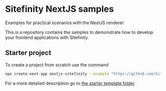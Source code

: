 # Sitefinity NextJS samples
Examples for practical scenarios with the NextJS renderer

This is a repository contains the samples to demonstrate how to develop your frontend applications with Sitefinity.

## Starter project
To create a project from scratch use the command

``` bash
npx create-next-app nextjs-sitefinity --example "https://github.com/Sitefinity/nextjs-samples/tree/main/starter-template"
```

For a more detailed description go to [the starter template folder](./starter-template)
